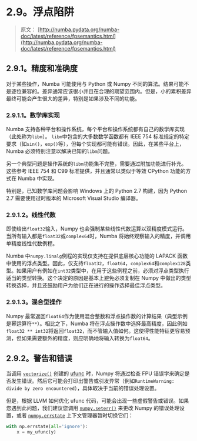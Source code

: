 # 2.9。浮点陷阱

> 原文： [http://numba.pydata.org/numba-doc/latest/reference/fpsemantics.html](http://numba.pydata.org/numba-doc/latest/reference/fpsemantics.html)

## 2.9.1。精度和准确度

对于某些操作，Numba 可能使用与 Python 或 Numpy 不同的算法。结果可能不是逐位兼容的。差异通常应该很小并且在合理的期望范围内。但是，小的累积差异最终可能会产生很大的差异，特别是如果涉及不同的功能。

### 2.9.1.1。数学库实现

Numba 支持各种平台和操作系统，每个平台和操作系统都有自己的数学库实现（此处称为`libm`）。 `libm`中包含的大多数数学函数都有 IEEE 754 标准规定的特定要求（如`sin()`，`exp()`等），但每个实现都可能有错误。因此，在某些平台上，Numba 必须特别注意以解决已知的`libm`问题。

另一个典型问题是操作系统的`libm`功能集不完整，需要通过附加功能进行补充。这些参考 IEEE 754 和 C99 标准提供，并且通常以类似于等效 CPython 功能的方式在 Numba 中实现。

特别是，已知数学库问题会影响 Windows 上的 Python 2.7 构建，因为 Python 2.7 需要使用过时版本的 Microsoft Visual Studio 编译器。

### 2.9.1.2。线性代数

即使给出`float32`输入，Numpy 也会强制某些线性代数运算以双精度模式运行。当所有输入都是`float32`或`complex64`时，Numba 将始终观察输入的精度，并调用单精度线性代数例程。

Numba 中`numpy.linalg`例程的实现仅支持在提供底层核心功能的 LAPACK 函数中使用的浮点类型。因此，仅支持`float32`，`float64`，`complex64`和`complex128`类型。如果用户有例如在`int32`类型中，在用于这些例程之前，必须对浮点类型执行适当的类型转换。这个决定的原因是基本上避免必须复制在 Numpy 中做出的类型转换选择，并且还鼓励用户为他们正在进行的操作选择最佳浮点类型。

### 2.9.1.3。混合型操作

Numpy 最常返回`float64`作为使用混合整数和浮点操作数的计算结果（典型示例是幂运算符`**`）。相比之下，Numba 将在浮点操作数中选择最高精度，因此例如`float32 ** int32`将返回`float32`，而不管输入值如何。这使得性能特征更容易预测，但如果需要额外的精度，则应明确地将输入转换为`float64`。

## 2.9.2。警告和错误

当调用 [`vectorize()`](jit-compilation.html#numba.vectorize "numba.vectorize") 创建的 [ufunc](../glossary.html#term-ufunc) 时，Numpy 将通过检查 FPU 错误字来确定是否发生错误。然后它可能会打印出警告或引发异常（例如`RuntimeWarning: divide by zero encountered`），具体取决于当前的错误处理设置。

但是，根据 LLVM 如何优化 ufunc 代码，可能会出现一些虚假警告或错误。如果您遇到此问题，我们建议您调用 [`numpy.seterr()`](https://docs.scipy.org/doc/numpy/reference/generated/numpy.seterr.html#numpy.seterr "(in NumPy v1.16)") 来更改 Numpy 的错误处理设置，或者 [`numpy.errstate`](https://docs.scipy.org/doc/numpy/reference/generated/numpy.errstate.html#numpy.errstate "(in NumPy v1.16)") 上下文管理器暂时切换它们：

```py
with np.errstate(all='ignore'):
    x = my_ufunc(y)

```